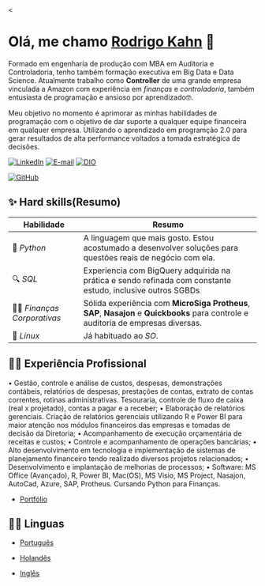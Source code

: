 <
# Olá, me chamo [Rodrigo Kahn](https://www.linkedin.com/in/rodrigo-kahn/) 🤝

Formado em engenharia de produção com MBA em Auditoria e Controladoria, tenho também formação executiva em Big Data e Data Science. Atualmente trabalho como __Controller__ de uma grande empresa vinculada a Amazon com experiência em _finanças_ e _controladoria_, também entusiasta de programação e ansioso por aprendizado🤓.

Meu objetivo no momento é aprimorar as minhas habilidades de programação com o objetivo de dar suporte a qualquer equipe financeira em qualquer empresa. Utilizando o aprendizado em programção 2.0 para gerar resultados de alta performance voltados a tomada estratégica de decisões.

[![LinkedIn](https://img.shields.io/badge/linkedin-%230077B5.svg?style=for-the-badge&logo=linkedin&logoColor=white)](https://www.linkedin.com/in/rodrigokahn)
[![E-mail](https://img.shields.io/badge/-Email-00FF00?style=for-the-badge&logo=microsoft-outlook&logoColor=007BFF)](mailto:rodrigokahn@gmail.com)
[![DIO](https://img.shields.io/badge/-DIO-6A0DAD?style=for-the-badge)](https://www.dio.me/users/rodrigokahn)

[![GitHub](https://streak-stats.demolab.com/?user=wesleygoncalves808&theme=blue-green&background=000&border=00FF00&dates=FFF)](https://github.com/rodrigokahn)


## ✨ Hard skills(Resumo)
| Habilidade | Resumo |
| -----------| -------|
|🐍 _Python_| A linguagem que mais gosto. Estou acostumado a desenvolver soluções para questões reais de negócio com ela. |
|🔍 _SQL_| Experiencia com BigQuery adquirida na prática e sendo refinada com constante estudo, inclusive outros SGBDs|
|👨‍💻 _Finanças Corporativas_| Sólida experiência com __MicroSiga Protheus__, __SAP__, __Nasajon__ e __Quickbooks__ para controle e auditoria de empresas diversas. |
|🐧 _Linux_| Já habituado ao _SO_. |


## 👨‍💻 Experiência Profissional
   
  •	Gestão, controle e análise de custos, despesas, demonstrações contábeis, relatórios de despesas, prestações de contas, extrato de contas correntes, rotinas administrativas. Tesouraria, controle de fluxo de caixa (real x projetado), contas a pagar e a receber; 
•	Elaboração de relatórios gerenciais. Criação de relatórios gerenciais utilizando R e Power BI para maior atenção nos módulos financeiros das empresas e tomadas de decisão da Diretoria;
•	Acompanhamento de execução orçamentária de receitas e custos; 
•	Controle e acompanhamento de operações bancárias; 
•	Alto desenvolvimento em tecnologia e implementação de sistemas de planejamento financeiro tendo realizado diversos projetos relacionados;
•	Desenvolvimento e implantação de melhorias de processos;
•	Software: MS Office (Avançado), R, Power BI, Mac(OS), MS Visio, MS Project, Nasajon, AutoCad, Azure, SAP, Protheus. Cursando Python para Finanças.

 - [Portfólio](https://bit.ly/portfolio-rodrigokahn-main)
 
  
## 👨‍🎓 Linguas

 - [Português](https://pt.wikipedia.org/wiki/L%C3%ADngua_portuguesa)

 - [Holandês](https://pt.wikipedia.org/wiki/L%C3%ADngua_neerlandesa)

 - [Inglês](https://pt.wikipedia.org/wiki/L%C3%ADngua_inglesa)
